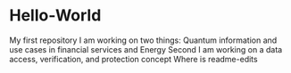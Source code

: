 # Hello-World
My first repository
I am working on two things:
Quantum information and use cases in financial services and Energy
Second I am working on a data access, verification, and protection concept
Where is readme-edits

